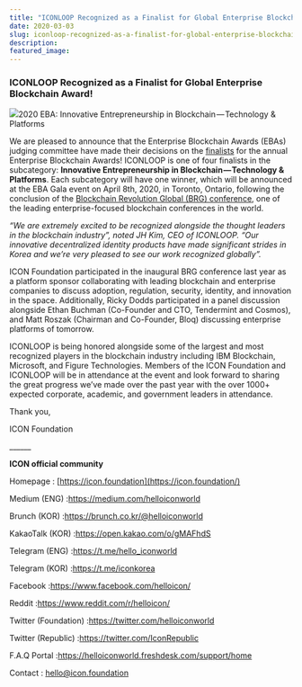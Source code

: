 ```yaml
---
title: "ICONLOOP Recognized as a Finalist for Global Enterprise Blockchain Award!"
date: 2020-03-03
slug: iconloop-recognized-as-a-finalist-for-global-enterprise-blockchain-award-d54aeab0cb22
description:
featured_image:
---
```


### ICONLOOP Recognized as a Finalist for Global Enterprise Blockchain Award!

![](https://cdn-images-1.medium.com/max/800/1*SXM91cBURgjcgnvbKExQjg.png)2020 EBA: Innovative Entrepreneurship in Blockchain — Technology & Platforms

We are pleased to announce that the Enterprise Blockchain Awards (EBAs) judging committee have made their decisions on the [finalists](https://blockchainrevolutionglobal.com/the-eb-awards/) for the annual Enterprise Blockchain Awards! ICONLOOP is one of four finalists in the subcategory: **Innovative Entrepreneurship in Blockchain — Technology & Platforms**. Each subcategory will have one winner, which will be announced at the EBA Gala event on April 8th, 2020, in Toronto, Ontario, following the conclusion of the [Blockchain Revolution Global (BRG) conference](https://blockchainrevolutionglobal.com/), one of the leading enterprise-focused blockchain conferences in the world.

*“We are extremely excited to be recognized alongside the thought leaders in the blockchain industry”, noted JH Kim, CEO of ICONLOOP. “Our innovative decentralized identity products have made significant strides in Korea and we’re very pleased to see our work recognized globally”.*

ICON Foundation participated in the inaugural BRG conference last year as a platform sponsor collaborating with leading blockchain and enterprise companies to discuss adoption, regulation, security, identity, and innovation in the space. Additionally, Ricky Dodds participated in a panel discussion alongside Ethan Buchman (Co-Founder and CTO, Tendermint and Cosmos), and Matt Roszak (Chairman and Co-Founder, Bloq) discussing enterprise platforms of tomorrow.

ICONLOOP is being honored alongside some of the largest and most recognized players in the blockchain industry including IBM Blockchain, Microsoft, and Figure Technologies. Members of the ICON Foundation and ICONLOOP will be in attendance at the event and look forward to sharing the great progress we’ve made over the past year with the over 1000+ expected corporate, academic, and government leaders in attendance.

Thank you,

ICON Foundation

\_\_\_\_\_\_

**ICON official community**

Homepage : [https://icon.foundation](https://icon.foundation/)

Medium (ENG) :<https://medium.com/helloiconworld>

Brunch (KOR) :<https://brunch.co.kr/@helloiconworld>

KakaoTalk (KOR) :<https://open.kakao.com/o/gMAFhdS>

Telegram (ENG) :<https://t.me/hello_iconworld>

Telegram (KOR) :<https://t.me/iconkorea>

Facebook :<https://www.facebook.com/helloicon/>

Reddit :<https://www.reddit.com/r/helloicon/>

Twitter (Foundation) :<https://twitter.com/helloiconworld>

Twitter (Republic) :<https://twitter.com/IconRepublic>

F.A.Q Portal :<https://helloiconworld.freshdesk.com/support/home>

Contact : [hello@icon.foundation](http://hello@icon.foundation/)

